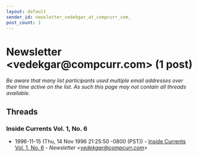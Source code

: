 ```yaml
---
layout: default
sender_id: newsletter_vedekgar_at_compcurr_com_
post_count: 1
---
```


# Newsletter <vedekgar<span>@</span>compcurr.com> (1 post)

_Be aware that many list participants used multiple email addresses over their time active on the list. As such this page may not contain all threads available._

## Threads

### Inside Currents Vol. 1, No. 6
+ 1996-11-15 (Thu, 14 Nov 1996 21:25:50 -0800 (PST)) - [Inside Currents Vol. 1, No. 6](/archive/1996/11/b8fea6a0ef866191f4920f82f310946b77a5b265b38822a6aab4550ed73744be) - _Newsletter \<vedekgar@compcurr.com\>_

